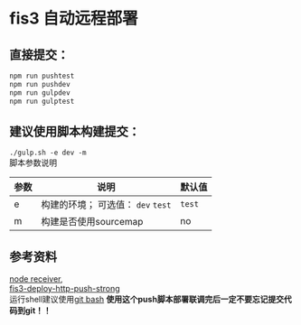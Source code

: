 # fis3 自动远程部署
 
## 直接提交：  
```bash
npm run pushtest
npm run pushdev
npm run gulpdev
npm run gulptest
```  

## 建议使用脚本构建提交：  
`./gulp.sh -e dev -m`  
脚本参数说明  

| 参数      | 说明           | 默认值  |
| ------------- |-------------| -----|
| e      | 构建的环境； 可选值： `dev`  `test` |  `test`  |
| m      | 构建是否使用sourcemap     |   no   |
   
## 参考资料
[node receiver](https://github.com/fex-team/receiver),    
[fis3-deploy-http-push-strong](https://github.com/fanxinqi/fis3-deploy-http-push-strong)  
运行shell建议使用[git bash](https://git-scm.com/downloads) 
__使用这个push脚本部署联调完后一定不要忘记提交代码到git！！__   
